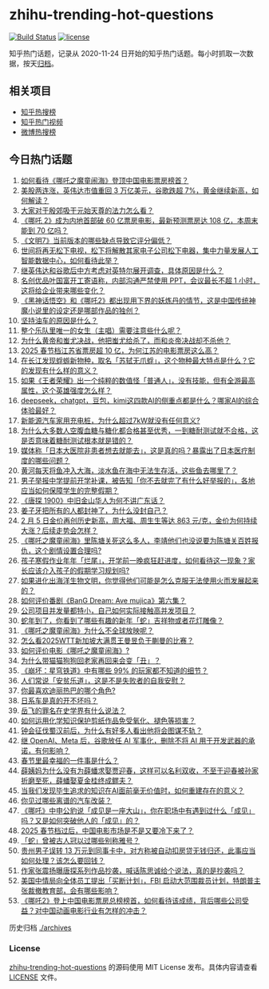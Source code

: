 # zhihu-trending-hot-questions

[![Build Status](https://github.com/justjavac/zhihu-trending-hot-questions/workflows/ci/badge.svg?branch=master)](https://github.com/justjavac/zhihu-trending-hot-questions/actions)
[![license](https://img.shields.io/github/license/justjavac/zhihu-trending-hot-questions)](https://github.com/justjavac/zhihu-trending-hot-questions/blob/master/LICENSE)

知乎热门话题，记录从 2020-11-24
日开始的知乎热门话题。每小时抓取一次数据，按天[归档](./archives)。

## 相关项目

- [知乎热搜榜](https://github.com/justjavac/zhihu-trending-top-search)
- [知乎热门视频](https://github.com/justjavac/zhihu-trending-hot-video)
- [微博热搜榜](https://github.com/justjavac/weibo-trending-hot-search)

## 今日热门话题

<!-- BEGIN -->
<!-- 最后更新时间 Fri Feb 07 2025 09:04:26 GMT+0800 (China Standard Time) -->

1. [如何看待《哪吒之魔童闹海》登顶中国电影票房榜首？](https://www.zhihu.com/question/11214949286)
1. [美股两连涨，英伟达市值重回 3 万亿美元，谷歌跌超 7%，黄金继续新高，如何解读？](https://www.zhihu.com/question/11406009969)
1. [大家对于殷郊吸干元始天尊的法力怎么看？](https://www.zhihu.com/question/11032999921)
1. [《哪吒 2》成为内地首部破 60 亿票房电影，最新预测票房达 108 亿，本周末能到 70 亿吗？](https://www.zhihu.com/question/11448930364)
1. [《文明7》当前版本的哪些缺点导致它评分偏低？](https://www.zhihu.com/question/11317610375)
1. [世间将再无松下电视，松下将解散其家电子公司松下电器，集中力量发展人工智能数据中心，如何看待此举？](https://www.zhihu.com/question/11331936991)
1. [继英伟达和谷歌后中方考虑对英特尔展开调查，具体原因是什么？](https://www.zhihu.com/question/11334564498)
1. [名创优品叶国富开工寄语称，内部沟通严禁使用 PPT，会议最长不超 1 小时，这将给企业带来哪些变化？](https://www.zhihu.com/question/11414052749)
1. [《黑神话悟空》和《哪吒2》都出现用下界的妖炼丹的情节，这是中国传统神魔小说里的设定还是哪部作品的独创？](https://www.zhihu.com/question/11167705734)
1. [坚持油车的原因是什么？](https://www.zhihu.com/question/3139858418)
1. [整个乐队里唯一的女生（主唱）需要注意些什么呢？](https://www.zhihu.com/question/643378612)
1. [为什么黄帝和蚩尤决战，他把蚩尤给杀了，而和炎帝决战却不杀他？](https://www.zhihu.com/question/67086259)
1. [2025 春节档江苏省票房超 10 亿，为何江苏的电影票房这么高？](https://www.zhihu.com/question/11334708697)
1. [在长江发现蜉蝣新物种，取名「苏轼无爪蜉」，这个物种最大特点是什么？它的发现有什么样的意义？](https://www.zhihu.com/question/10714100084)
1. [如果《王者荣耀》出一个纯粹的数值怪「普通人」，没有技能，但有全游最高属性，这个英雄强度怎么样？](https://www.zhihu.com/question/11071032326)
1. [deepseek，chatgpt，豆包，kimi这四款AI的侧重点都是什么？哪家AI的综合体验最好？](https://www.zhihu.com/question/10705519013)
1. [新能源汽车家用充电桩，为什么超过7kW就没有任何意义?](https://www.zhihu.com/question/617743731)
1. [为什么大多数人空腹血糖与糖化都合格甚至优秀，一到糖耐测试就不合格，这是否意味着糖耐测试根本就是错的？](https://www.zhihu.com/question/653265363)
1. [媒体称「日本大医院非患者想去就能去」，这是真的吗？暴露出了日本医疗制度的哪些问题？](https://www.zhihu.com/question/11327433188)
1. [黄河每天将鱼冲入大海，淡水鱼在海中无法生存活，这些鱼去哪里了？](https://www.zhihu.com/question/626045818)
1. [男子举报中学提前开学补课，被告知「你不去就完了有什么好举报的」，各地应当如何保障学生的完整假期？](https://www.zhihu.com/question/11412416863)
1. [《唐探 1900》中旧金山华人为何不讲广东话？](https://www.zhihu.com/question/11255310171)
1. [姜子牙把所有的人都封神了，为什么没封自己？](https://www.zhihu.com/question/644141444)
1. [2 月 5 日金价再创历史新高，周大福、周生生等达 863 元/克，金价为何持续大涨？后续走势会怎样？](https://www.zhihu.com/question/11350925790)
1. [《哪吒之魔童闹海》里陈塘关死这么多人，李靖他们也没说要为陈塘关百姓报仇，这个剧情设置合理吗?](https://www.zhihu.com/question/11167522426)
1. [孩子寒假作业年年「烂尾」，开学前一晚疯狂赶进度，如何看待这一现象？家长应该介入孩子的假期学习规划吗?](https://www.zhihu.com/question/11424404503)
1. [如果进化出海洋生物文明，你觉得他们可能是怎么克服无法使用火而发展起来的？](https://www.zhihu.com/question/8795692925)
1. [如何评价番剧《BanG Dream: Ave mujica》第六集？](https://www.zhihu.com/question/11287873759)
1. [公司项目并发量都特小，自己如何实际接触高并发项目？](https://www.zhihu.com/question/267113602)
1. [蛇年到了，你看到了哪些有趣的新年「蛇」吉祥物或者花灯雕像？](https://www.zhihu.com/question/8967577918)
1. [《哪吒之魔童闹海》为什么不全球放映呢？](https://www.zhihu.com/question/11047308448)
1. [怎么看2025WTT新加坡大满贯王曼昱负于蒯曼的比赛？](https://www.zhihu.com/question/11427346737)
1. [如何评价电影《哪吒之魔童闹海》?](https://www.zhihu.com/question/11067023635)
1. [为什么带猫猫狗狗回老家再回来会变「丑」？](https://www.zhihu.com/question/10108927110)
1. [《崩坏：星穹铁道》中有哪些 99% 的玩家都不知道的细节？](https://www.zhihu.com/question/598251503)
1. [人们常说「安贫乐道」，这是不是失败者的自我安慰？](https://www.zhihu.com/question/11093529945)
1. [你最喜欢迪丽热巴的哪个角色?](https://www.zhihu.com/question/11215508356)
1. [日系车是真的开不坏吗？](https://www.zhihu.com/question/7937792476)
1. [岳飞的罪名在史学界有什么说法？](https://www.zhihu.com/question/11271627651)
1. [如何运用化学知识保护剪纸作品免受氧化、褪色等损害？](https://www.zhihu.com/question/9850578920)
1. [钟会征伐蜀汉前后，为什么有好多人看出他将会图谋不轨？](https://www.zhihu.com/question/11302651319)
1. [继 OpenAI、Meta 后，谷歌放任 AI 军事化，删除不将 AI 用于开发武器的承诺，有何影响？](https://www.zhihu.com/question/11337005736)
1. [春节里最幸福的一件事是什么？](https://www.zhihu.com/question/10918645569)
1. [薛姨妈为什么没有为薛蟠求娶贾迎春，这样可以名利双收，不至于迎春被孙家折磨至死，薛蟠娶夏金桂终成鳏夫？](https://www.zhihu.com/question/8661733353)
1. [当我们发现毕生追求的知识在AI面前毫无价值时，如何重建存在的意义？](https://www.zhihu.com/question/11103435299)
1. [你见过哪些离谱的汽车改装？](https://www.zhihu.com/question/493885469)
1. [《哪吒》中申公豹说「成见是一座大山」，你在职场中有遇到过什么「成见」吗？又是如何突破他人的「成见」的？](https://www.zhihu.com/question/11426951641)
1. [2025 春节档过后，中国电影市场是不是又要冷下来了？](https://www.zhihu.com/question/11283051875)
1. [「蛇」曾被古人冠以过哪些别称雅号？](https://www.zhihu.com/question/10703458544)
1. [贵州男子误转 13 万元到同事卡中，对方称被自动扣房贷无钱归还，此事应当如何处理？该怎么要回钱？](https://www.zhihu.com/question/11318266846)
1. [作家张震扬曝唐探系列作品抄袭，喊话陈思诚给个说法，真的是抄袭吗？](https://www.zhihu.com/question/11367441504)
1. [美国中情局向全体员工提出「买断计划」，FBI 启动大范围裁员计划，特朗普主张裁撤教育部，会有哪些影响？](https://www.zhihu.com/question/11336995122)
1. [《哪吒2》登上中国电影票房总榜榜首，如何看待该成绩，背后哪些公司受益？对中国动画电影行业有怎样的冲击？](https://www.zhihu.com/question/11422265813)

<!-- END -->

历史归档 [./archives](./archives)

### License

[zhihu-trending-hot-questions](https://github.com/justjavac/zhihu-trending-hot-questions)
的源码使用 MIT License 发布。具体内容请查看 [LICENSE](./LICENSE) 文件。

